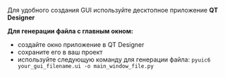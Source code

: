 Для удобного создания GUI используйте десктопное приложение **QT Designer**

**Для генерации файла с главным окном:**
- создайте окно приложение в QT Designer
- сохраните его в ваш проект
- используйте следующую команду для генерации файла:
``pyuic6 your_gui_filename.ui -o main_window_file.py``

